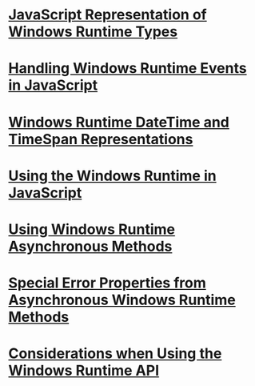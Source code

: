 # [JavaScript Representation of Windows Runtime Types](javascript-representation-of-windows-runtime-types.md)
# [Handling Windows Runtime Events in JavaScript](handling-windows-runtime-events-in-javascript.md)
# [Windows Runtime DateTime and TimeSpan Representations](windows-runtime-datetime-and-timespan-representations.md)
# [Using the Windows Runtime in JavaScript](using-the-windows-runtime-in-javascript.md)
# [Using Windows Runtime Asynchronous Methods](using-windows-runtime-asynchronous-methods.md)
# [Special Error Properties from Asynchronous Windows Runtime Methods](special-error-properties-from-asynchronous-windows-runtime-methods.md)
# [Considerations when Using the Windows Runtime API](considerations-when-using-the-windows-runtime-api.md)
